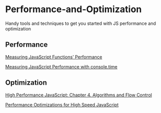 # Performance-and-Optimization
Handy tools and techniques to get you started with JS performance and optimization

## Performance
[Measuring JavaScript Functions’ Performance](https://www.sitepoint.com/measuring-javascript-functions-performance/)

[Measuring JavaScript Performance with console.time](http://adripofjavascript.com/blog/drips/measuring-javascript-performance-with-console-time.html)

## Optimization
[High Performance JavaScript: Chapter 4. Algorithms and Flow Control](https://www.safaribooksonline.com/library/view/high-performance-javascript/9781449382308/ch04.html)

[Performance Optimizations for High Speed JavaScript](http://www.webreference.com/programming/javascript/jkm3/index.html)
